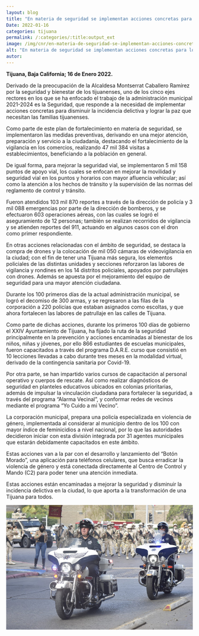 ```yaml
---
layout: blog
title: "En materia de seguridad se implementan acciones concretas para lograr la paz que merecen los tijuanenses"
Date: 2022-01-16
categories: tijuana
permalink: /:categories/:title:output_ext
image: /img/cnr/en-materia-de-seguridad-se-implementan-acciones-concretas-para-lograr-la-paz-que-merecen-los-tijuanenses.png
alt: "En materia de seguridad se implementan acciones concretas para lograr la paz que merecen los tijuanenses"
autor:
---
```


**Tijuana, Baja California; 16 de Enero 2022.** 

Derivado de la preocupación de la Alcaldesa Montserrat Caballero Ramírez por la seguridad y bienestar de los tijuanenses, uno de los cinco ejes rectores en los que se ha enfocado el trabajo de la administración municipal 2021-2024 es la Seguridad, que responde a la necesidad de implementar acciones concretas para disminuir la incidencia delictiva y lograr la paz que necesitan las familias tijuanenses. 

Como parte de este plan de fortalecimiento en materia de seguridad, se implementaron las medidas preventivas, derivando en una mejor atención, preparación y servicio a la ciudadanía, destacando el fortalecimiento de la vigilancia en los comercios, realizando 47 mil 384 visitas a establecimientos, beneficiando a la población en general.

De igual forma, para mejorar la seguridad vial, se implementaron 5 mil 158 puntos de apoyo vial, los cuales se enfocan en mejorar la movilidad y seguridad vial en los puntos y horarios con mayor afluencia vehicular; así como la atención a los hechos de tránsito y la supervisión de las normas del reglamento de control y tránsito.

Fueron atendidos 103 mil 870 reportes a través de la dirección de policía y 3 mil 088 emergencias por parte de la dirección de bomberos, y se efectuaron 603 operaciones aéreas, con las cuales se logró el aseguramiento de 12 personas; también se realizan recorridos de vigilancia y se atienden reportes del 911, actuando en algunos casos con el dron como primer respondiente.

En otras acciones relacionadas con el ámbito de seguridad, se destaca la compra de drones y la colocación de mil 050 cámaras de videovigilancia en la ciudad; con el fin de tener una Tijuana más segura, los elementos policiales de las distintas unidades y secciones reforzaron las labores de vigilancia y rondines en los 14 distritos policiales, apoyados por patrullajes con drones. Además se apuesta por el mejoramiento del equipo de seguridad para una mayor atención ciudadana.

Durante los 100 primeros días de la actual administración municipal, se logró el  decomiso de 300 armas,  y se regresaron a las filas de la corporación a 220 policías que estaban asignados como escoltas, y que ahora fortalecen las labores de patrullaje en las calles de Tijuana.

Como parte de dichas acciones, durante los primeros 100 días de gobierno el XXIV Ayuntamiento de Tijuana, ha fijado la ruta de la seguridad principalmente en la prevención y acciones encaminadas al bienestar de los niños, niñas y jóvenes, por ello 866 estudiantes de escuelas municipales, fueron capacitados a través del programa D.A.R.E. curso que consistió en 10 lecciones llevadas a cabo durante tres meses en la modalidad virtual, derivado de la contingencia sanitaria por Covid-19.

Por otra parte, se han impartido varios cursos de capacitación al personal operativo y cuerpos de rescate. Así como realizar diagnósticos de seguridad en planteles educativos ubicados en colonias prioritarias, además de impulsar la vinculación ciudadana para fortalecer la seguridad, a través del programa “Alarma Vecinal”, y conformar redes de vecinos mediante el programa “Yo Cuido a mi Vecino”.

La corporación municipal, prepara una policía especializada en violencia de género, implementada al considerar al municipio dentro de los 100 con mayor índice de feminicidios a nivel nacional, por lo que las autoridades decidieron iniciar con esta división integrada por 31 agentes municipales que estarán debidamente capacitados en este ámbito.

Estas acciones van a la par con el desarrollo y lanzamiento del “Botón Morado”, una aplicación para teléfonos celulares, que busca erradicar la violencia de género y está conectada directamente al Centro de Control y Mando (C2) para poder tener una atención inmediata.

Estas acciones están encaminadas a mejorar la seguridad  y disminuir la incidencia delictiva en la ciudad, lo que aporta a la transformación de una Tijuana para todos.

<div id="carouselExampleSlidesOnly" class="carousel slide" data-ride="carousel">
  <div class="carousel-inner">
    <div class="carousel-item active">
       <img class="d-block w-100" src="/img/cnr/en-materia-de-seguridad-se-implementan-acciones-concretas-para-lograr-la-paz-que-merecen-los-tijuanenses.png" loading="lazy"  alt="En materia de seguridad se implementan acciones concretas para lograr la paz que merecen los tijuanenses">
    </div>
  </div>
</div>